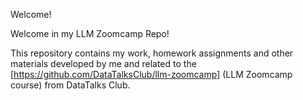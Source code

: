 Welcome!


Welcome in my LLM Zoomcamp Repo!

This repository contains my work, homework assignments and other materials developed by me and related to the [https://github.com/DataTalksClub/llm-zoomcamp] (LLM Zoomcamp course) from DataTalks Club.
